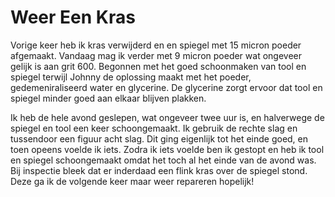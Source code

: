 # Weer Een Kras
Vorige keer heb ik kras verwijderd en en spiegel met 15 micron poeder afgemaakt. Vandaag mag ik verder met 9 micron poeder wat ongeveer gelijk is aan grit 600. Begonnen met het goed schoonmaken van tool en spiegel terwijl Johnny de oplossing maakt met het poeder, gedemeniraliseerd water en glycerine. De glycerine zorgt ervoor dat tool en spiegel minder goed aan elkaar blijven plakken.

Ik heb de hele avond geslepen, wat ongeveer twee uur is, en halverwege de spiegel en tool een keer schoongemaakt. Ik gebruik de rechte slag en tussendoor een figuur acht slag. Dit ging eigenlijk tot het einde goed, en toen opeens voelde ik iets. Zodra ik iets voelde ben ik gestopt en heb ik tool en spiegel schoongemaakt omdat het toch al het einde van de avond was. Bij inspectie bleek dat er inderdaad een flink kras over de spiegel stond. Deze ga ik de volgende keer maar weer repareren hopelijk!
